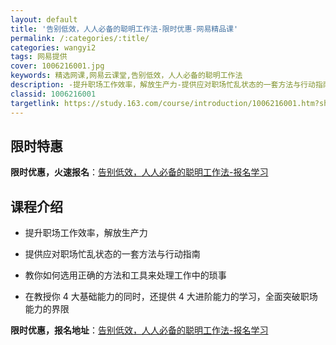 ```yaml
---
layout: default
title: '告别低效，人人必备的聪明工作法-限时优惠-网易精品课'
permalink: /:categories/:title/
categories: wangyi2
tags: 网易提供
cover: 1006216001.jpg
keywords: 精选网课,网易云课堂,告别低效，人人必备的聪明工作法
description: -提升职场工作效率，解放生产力-提供应对职场忙乱状态的一套方法与行动指南-教你如何选用正确的方法和工具来处理工作中的琐事
classid: 1006216001
targetlink: https://study.163.com/course/introduction/1006216001.htm?share=1&shareId=1025206652&utm_campaign=share&utm_medium=iphoneShare&utm_source=&utm_u=1025206652
---
```


## 限时特惠

**限时优惠，火速报名**：[告别低效，人人必备的聪明工作法-报名学习](https://study.163.com/course/introduction/1006216001.htm?share=1&shareId=1025206652&utm_campaign=share&utm_medium=iphoneShare&utm_source=&utm_u=1025206652)

## 课程介绍

- 提升职场工作效率，解放生产力

- 提供应对职场忙乱状态的一套方法与行动指南

- 教你如何选用正确的方法和工具来处理工作中的琐事

- 在教授你 4 大基础能力的同时，还提供 4 大进阶能力的学习，全面突破职场能力的界限

**限时优惠，报名地址**：[告别低效，人人必备的聪明工作法-报名学习](https://study.163.com/course/introduction/1006216001.htm?share=1&shareId=1025206652&utm_campaign=share&utm_medium=iphoneShare&utm_source=&utm_u=1025206652)


